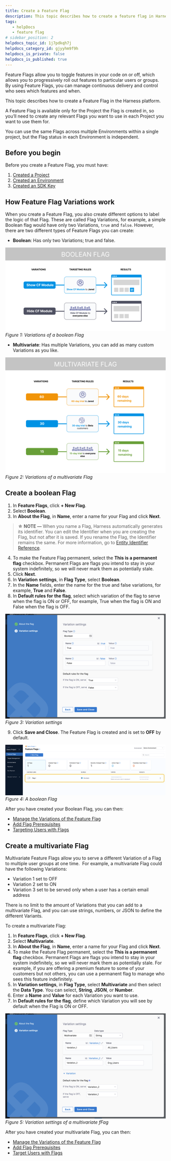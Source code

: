 ```yaml
---
title: Create a Feature Flag
description: This topic describes how to create a feature flag in Harness.
tags: 
   - helpDocs
   - feature flag
# sidebar_position: 2
helpdocs_topic_id: 1j7pdkqh7j
helpdocs_category_id: gjyyhm9f9h
helpdocs_is_private: false
helpdocs_is_published: true
---
```


Feature Flags allow you to toggle features in your code on or off, which allows you to progressively roll out features to particular users or groups. By using Feature Flags, you can manage continuous delivery and control who sees which features and when.

This topic describes how to create a Feature Flag in the Harness platform. 

A Feature Flag is available only for the Project the Flag is created in, so you’ll need to create any relevant Flags you want to use in each Project you want to use them for.  
  
You can use the same Flags across multiple Environments within a single project, but the Flag status in each Environment is independent.

## Before you begin

Before you create a Feature Flag, you must have:

1. [Created a Project](1-create-a-project.md)
2. [Created an Environment](2-create-an-environment.md)
3. [Created an SDK Key](3-create-an-sdk-key.md)

## How Feature Flag Variations work

When you create a Feature Flag, you also create different options to label the logic of that Flag. These are called Flag Variations, for example, a simple Boolean flag would have only two Variations, `true` and `false`. However, there are two different types of Feature Flags you can create:

* **Boolean**: Has only two Variations; true and false.

![Diagram showing the on and off Variation of a boolean feature flag.](./static/4-create-a-feature-flag-05.png)*Figure 1: Variations of a boolean Flag*

* **Multivariate**: Has multiple Variations, you can add as many custom Variations as you like.

![Diagram showing three Variations (a 30 variation, 60 variation, and 90 variation) of a multivariate Feature Flag.](./static/4-create-a-feature-flag-06.png)*Figure 2: Variations of a multivariate Flag*

## Create a boolean Flag

1. In **Feature Flags**, click **+ New Flag**.
2. Select **Boolean**.
3. In **About the Flag**, in **Name**, enter a name for your Flag and click **Next**.

> **☆ NOTE —** When you name a Flag, Harness automatically generates its identifier. You can edit the Identifier when you are creating the Flag, but not after it is saved. If you rename the Flag, the Identifier remains the same. For more information, go to [Entity Identifier Reference](https://ngdocs.harness.io/article/li0my8tcz3-entity-identifier-reference).

4. To make the Feature Flag permanent, select the **This is a permanent flag** checkbox. Permanent Flags are flags you intend to stay in your system indefinitely, so we will never mark them as potentially stale.
5. Click **Next**.
6. In **Variation** **settings**, in **Flag Type**, select **Boolean**.
7. In the **Name** fields, enter the name for the true and false variations, for example, **True** and **False**.
8. In **Default rules for the flag**, select which variation of the flag to serve when the flag is ON or OFF, for example, True when the flag is ON and False when the flag is OFF.

![A screenshot of the Variation Settings form when creating a Feature Flag.](./static/4-create-a-feature-flag-07.png)*Figure 3: Variation settings*

9. Click **Save and Close**. The Feature Flag is created and is set to **OFF** by default.

![A screenshot of the Feature Flags page with the new Flag added.](./static/4-create-a-feature-flag-08.png)*Figure 4: A boolean Flag*

After you have created your Boolean Flag, you can then:

* [Manage the Variations of the Feature Flag](../2-update-feature-flags/3-manage-variations.md)
* [Add Flag Prerequisites](../3-add-prerequisites-to-feature-flag.md)
* [Targeting Users with Flags](../4-ff-target-management/3-targeting-users-with-flags.md)

## Create a multivariate Flag

Multivariate Feature Flags allow you to serve a different Variation of a Flag to multiple user groups at one time.  For example, a multivariate Flag could have the following Variations:

* Variation 1 set to OFF
* Variation 2 set to ON
* Variation 3 set to be served only when a user has a certain email address

There is no limit to the amount of Variations that you can add to a multivariate Flag, and you can use strings, numbers, or JSON to define the different Variants. 

To create a multivariate Flag:

1. In **Feature Flags**, click **+ New Flag**.
2. Select **Multivariate**.
3. In **About the Flag**, in **Name**, enter a name for your Flag and click **Next**.
4. To make the Feature Flag permanent, select the **This is a permanent flag** checkbox. Permanent Flags are flags you intend to stay in your system indefinitely, so we will never mark them as potentially stale. For example, if you are offering a premium feature to some of your customers but not others, you can use a permanent flag to manage who sees this feature indefinitely.
5. In **Variation settings**, in **Flag Type**, select **Multivariate** and then select the **Data Type**. You can select, **String**, **JSON**, or **Number**.
6. Enter a **Name** and **Value** for each Variation you want to use.
7. In **Default rules for the flag**, define which Variation you will see by default when the Flag is ON or OFF.

![A screenshot of the Variation Settings form when creating a Feature Flag.](./static/4-create-a-feature-flag-09.png)*Figure 5: Variation settings of a multivariate fFag*

After you have created your multivariate Flag, you can then:

* [Manage the Variations of the Feature Flag](../2-update-feature-flags/3-manage-variations.md)
* [Add Flag Prerequisites](../3-add-prerequisites-to-feature-flag.md)
* [Target Users with Flags](../4-ff-target-management/3-targeting-users-with-flags.md)

